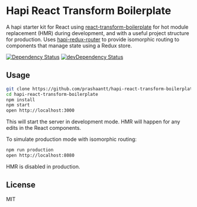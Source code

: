 # Hapi React Transform Boilerplate

A hapi starter kit for React using [react-transform-boilerplate](https://github.com/gaearon/react-transform-boilerplate) for hot module replacement (HMR) during development, and with a useful project structure for production. Uses [hapi-redux-router](https://github.com/prashaantt/hapi-redux-router) to provide isomorphic routing to components that manage state using a Redux store.

[![Dependency Status](https://david-dm.org/prashaantt/hapi-react-transform-boilerplate.svg)](https://david-dm.org/prashaantt/hapi-react-transform-boilerplate)
[![devDependency Status](https://david-dm.org/prashaantt/hapi-react-transform-boilerplate/dev-status.svg?theme=shields.io)](https://david-dm.org/prashaantt/hapi-react-transform-boilerplate#info=devDependencies)


## Usage

```bash
git clone https://github.com/prashaantt/hapi-react-transform-boilerplate.git
cd hapi-react-transform-boilerplate
npm install
npm start
open http://localhost:3000
```

This will start the server in development mode. HMR will happen for any edits in the React components.

To simulate production mode with isomorphic routing:

```bash
npm run production
open http://localhost:8080
```

HMR is disabled in production. 


## License

MIT
